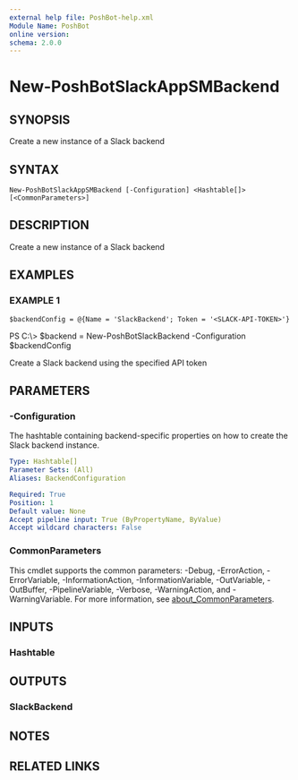 ```yaml
---
external help file: PoshBot-help.xml
Module Name: PoshBot
online version:
schema: 2.0.0
---
```


# New-PoshBotSlackAppSMBackend

## SYNOPSIS
Create a new instance of a Slack backend

## SYNTAX

```
New-PoshBotSlackAppSMBackend [-Configuration] <Hashtable[]> [<CommonParameters>]
```

## DESCRIPTION
Create a new instance of a Slack backend

## EXAMPLES

### EXAMPLE 1
```
$backendConfig = @{Name = 'SlackBackend'; Token = '<SLACK-API-TOKEN>'}
```

PS C:\\\> $backend = New-PoshBotSlackBackend -Configuration $backendConfig

Create a Slack backend using the specified API token

## PARAMETERS

### -Configuration
The hashtable containing backend-specific properties on how to create the Slack backend instance.

```yaml
Type: Hashtable[]
Parameter Sets: (All)
Aliases: BackendConfiguration

Required: True
Position: 1
Default value: None
Accept pipeline input: True (ByPropertyName, ByValue)
Accept wildcard characters: False
```

### CommonParameters
This cmdlet supports the common parameters: -Debug, -ErrorAction, -ErrorVariable, -InformationAction, -InformationVariable, -OutVariable, -OutBuffer, -PipelineVariable, -Verbose, -WarningAction, and -WarningVariable. For more information, see [about_CommonParameters](http://go.microsoft.com/fwlink/?LinkID=113216).

## INPUTS

### Hashtable
## OUTPUTS

### SlackBackend
## NOTES

## RELATED LINKS
